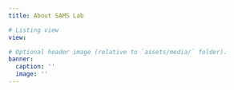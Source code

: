 ```yaml
---
title: About SAMS Lab

# Listing view
view:

# Optional header image (relative to `assets/media/` folder).
banner:
  caption: ''
  image: ''
---
```

